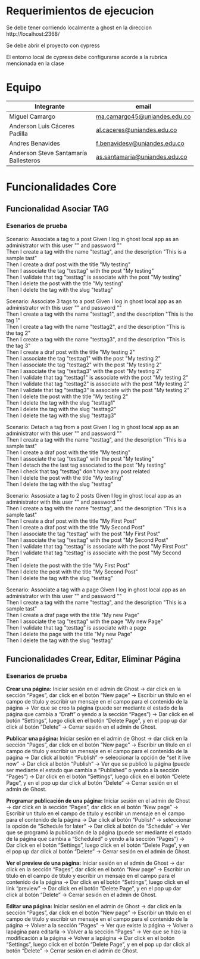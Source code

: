 
# Requerimientos de ejecucion
Se debe tener corriendo localmente a ghost en la direccion http://localhost:2368/

Se debe abrir el proyecto con cypress

El entorno local de cypress debe configurarse acorde a la rubrica mencionada en la clase

# Equipo
|Integrante|email|
|-------------------|-------------|
|Miguel Camargo|ma.camargo45@uniandes.edu.co|
|Anderson Luis Cáceres Padilla|al.caceres@uniandes.edu.co|
|Andres Benavides|f.benavidesv@uniandes.edu.co|
|Anderson Steve Santamaría Ballesteros|as.santamaria@uniandes.edu.co|

# Funcionalidades Core
## Funcionalidad Asociar TAG
### Esenarios de prueba
  Scenario: Associate a tag to a post
    Given I log in ghost local app as an administrator with this user "<EMAIL>" and password "<PASSWORD>"<br/>
    Then I create a tag with the name  "testtag", and the description "This is a sample tast"<br/>
    Then I create a draf post with the title "My testing"<br/>
    Then I associate the tag "testtag" with the post "My testing"<br/>
    Then I validate that tag "testtag" is associate with the post "My testing"<br/>
    Then I delete the post with the title "My testing"<br/>
    Then I delete the tag with the slug "testtag"<br/>

  Scenario: Associate 3 tags to a post
    Given I log in ghost local app as an administrator with this user "<EMAIL>" and password "<PASSWORD>"<br/>
    Then I create a tag with the name  "testtag1", and the description "This is the tag 1"<br/>
    Then I create a tag with the name  "testtag2", and the description "This is the tag 2"<br/>
    Then I create a tag with the name  "testtag3", and the description "This is the tag 3"<br/>
    Then I create a draf post with the title "My testing 2"<br/>
    Then I associate the tag "testtag1" with the post "My testing 2"<br/>
    Then I associate the tag "testtag2" with the post "My testing 2"<br/>
    Then I associate the tag "testtag3" with the post "My testing 2"<br/>
    Then I validate that tag "testtag1" is associate with the post "My testing 2"<br/>
    Then I validate that tag "testtag2" is associate with the post "My testing 2"<br/>
    Then I validate that tag "testtag3" is associate with the post "My testing 2"<br/>
    Then I delete the post with the title "My testing 2"<br/>
    Then I delete the tag with the slug "testtag1"<br/>
    Then I delete the tag with the slug "testtag2"<br/>
    Then I delete the tag with the slug "testtag3"<br/>

  Scenario: Detach a tag from a post
    Given I log in ghost local app as an administrator with this user "<EMAIL>" and password "<PASSWORD>"<br/>
    Then I create a tag with the name  "testtag", and the description "This is a sample tast"<br/>
    Then I create a draf post with the title "My testing"<br/>
    Then I associate the tag "testtag" with the post "My testing"<br/>
    Then I detach the the last tag associated to the post "My testing"<br/>
    Then I check that tag "testtag" don't have any post related<br/>
    Then I delete the post with the title "My testing"<br/>
    Then I delete the tag with the slug "testtag"<br/>

  Scenario: Assosiate a tag to 2 posts
    Given I log in ghost local app as an administrator with this user "<EMAIL>" and password "<PASSWORD>"<br/>
    Then I create a tag with the name  "testtag", and the description "This is a sample tast"<br/>
    Then I create a draf post with the title "My First Post"<br/>
    Then I create a draf post with the title "My Second Post"<br/>
    Then I associate the tag "testtag" with the post "My First Post"<br/>
    Then I associate the tag "testtag" with the post "My Second Post"<br/>
    Then I validate that tag "testtag" is associate with the post "My First Post"<br/>
    Then I validate that tag "testtag" is associate with the post "My Second Post"<br/>
    Then I delete the post with the title "My First Post"<br/>
    Then I delete the post with the title "My Second Post"<br/>
    Then I delete the tag with the slug "testtag"<br/>

  Scenario: Associate a tag with a page
    Given I log in ghost local app as an administrator with this user "<EMAIL>" and password "<PASSWORD>"<br/>
    Then I create a tag with the name  "testtag", and the description "This is a sample tast"<br/>
    Then I create a draf page with the title "My new Page"<br/>
    Then I associate the tag "testtag" with the page "My new Page"<br/>
    Then I validate that tag "testtag" is associate with a page<br/>
    Then I delete the page with the title "My new Page"<br/>
    Then I delete the tag with the slug "testtag"<br/>
  
## Funcionalidades Crear, Editar, Eliminar Página
### Esenarios de prueba

  <strong>Crear una página:</strong> Iniciar sesión en el admin de Ghost → dar click en la sección “Pages”, dar click en el  botón “New page” → Escribir un título en el campo de título y escribir un mensaje en el campo para el contenido de la página → Ver que se creo la página (puede ser mediante el estado de la página que cambia a “Draft” o yendo a la sección “Pages”) → Dar click en el botón “Settings”, luego click en el botón “Delete Page”, y en el pop up dar click al botón “Delete” → Cerrar sesión en el admin de Ghost.

<strong>Publicar una página:</strong> Iniciar sesión en el admin de Ghost → dar click en la sección “Pages”, dar click en el  botón “New page” → Escribir un titulo en el campo de titulo y escribir un mensaje en el campo para el contenido de la página -> Dar click al botón “Publish” → seleccionar la opción de “set it live now” → Dar click al botón “Publish” → Ver que se publicó la página (puede ser mediante el estado que cambia a “Published” o yendo a la sección “Pages”) → Dar click en el botón “Settings”, luego click en el botón “Delete Page”, y en el pop up dar click al botón “Delete” → Cerrar sesión en el admin de Ghost.

<strong>Programar publicación de una página:</strong> Iniciar sesión en el admin de Ghost → dar click en la sección “Pages”, dar click en el  botón “New page” → Escribir un titulo en el campo de titulo y escribir un mensaje en el campo para el contenido de la página -> Dar click al botón “Publish” → seleccionar la opción de “Schedule for later” → Dar click al botón de “Schedule” → Ver que se programó la publicación de la página (puede ser mediante el estado de la página que cambia a “Scheduled” o yendo a la sección “Pages”) → Dar click en el botón “Settings”, luego click en el botón “Delete Page”, y en el pop up dar click al botón “Delete” → Cerrar sesión en el admin de Ghost.

<strong>Ver el preview de una página:</strong> Iniciar sesión en el admin de Ghost → dar click en la sección “Pages”, dar click en el  botón “New page” → Escribir un titulo en el campo de titulo y escribir un mensaje en el campo para el contenido de la página → Dar click en el botón “Settings”, luego click en el link “preview” → Dar click en el botón “Delete Page”, y en el pop up dar click al botón “Delete” → Cerrar sesión en el admin de Ghost.

<strong>Editar una página:</strong> Iniciar sesión en el admin de Ghost → dar click en la sección “Pages”, dar click en el  botón “New page” → Escribir un título en el campo de título y escribir un mensaje en el campo para el contenido de la página → Volver a la sección “Pages” → Ver que existe la página → Volver a lapágina para editarla → Volver a la sección “Pages” → Ver que se hizo la modificación a la página → Volver a lapágina → Dar click en el botón “Settings”, luego click en el botón “Delete Page”, y en el pop up dar click al botón “Delete” → Cerrar sesión en el admin de Ghost.
